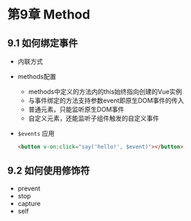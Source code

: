 # 第9章 Method

## 9.1 如何绑定事件

- 内联方式
- methods配置
    - methods中定义的方法内的this始终指向创建的Vue实例
    - 与事件绑定的方法支持参数event即原生DOM事件的传入
    - 普通元素，只能监听原生DOM事件
    - 自定义元素，还能监听子组件触发的自定义事件
- `$events` 应用

    ```html
    <button v-on:click="say('hello!', $event)"></button>
    ```

## 9.2 如何使用修饰符

- prevent
- stop
- capture
- self